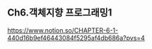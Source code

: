 ## Ch6.객체지향 프로그래밍1    
https://www.notion.so/CHAPTER-6-1-440d16b9ef46443084f5295af4db686a?pvs=4    
